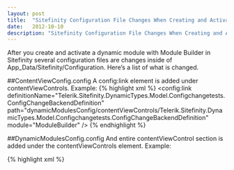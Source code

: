 ```yaml
---
layout: post
title:  "Sitefinity Configuration File Changes When Creating and Activating a Dynamic Module"
date:   2012-10-10
description: "Sitefinity Configuration File Changes When Creating and Activating a Dynamic Module"
---
```

After you create and activate a dynamic module with Module Builder in Sitefinity several configuration files are changes inside of App_Data/Sitefinity/Configuration.  Here’s a list of what is changed.

##ContentViewConfig.config
A config:link element is added under contentViewControls.  Example:
{% highlight xml %}
<config:link definitionName="Telerik.Sitefinity.DynamicTypes.Model.Configchangetests.ConfigChangeBackendDefinition" path="dynamicModulesConfig/contentViewControls/Telerik.Sitefinity.DynamicTypes.Model.Configchangetests.ConfigChangeBackendDefinition" module="ModuleBuilder" />
{% endhighlight %}

##DynamicModulesConfig.config
And entire contentViewControl section is added under the contentViewControls element. Example:

{% highlight xml %}
<contentViewControl contentType="Telerik.Sitefinity.DynamicTypes.Model.Configchangetests.ConfigChange" managerType="Telerik.Sitefinity.DynamicModules.DynamicModuleManager, Telerik.Sitefinity" useWorkflow="True" definitionName="Telerik.Sitefinity.DynamicTypes.Model.Configchangetests.ConfigChangeBackendDefinition">
<views>
<view gridCssClass="sfPagesTreeview" searchFields="Title" doNotBindOnClientWhenPageIsLoaded="False" allowPaging="True" allowUrlQueries="True" disableSorting="False" itemsPerPage="50" canUsersSetItemsPerPage="False" sortExpression="LastModified DESC" detailsPageId="00000000-0000-0000-0000-000000000000" webServiceBaseUrl="~/Sitefinity/Services/DynamicModules/Data.svc/" templateEvaluationMode="None" itemsParentId="00000000-0000-0000-0000-000000000000" renderLinksInMasterView="True" enableSocialSharing="False" displayMode="Read" useWorkflow="True" title="Config changes" viewType="Telerik.Sitefinity.DynamicModules.Web.UI.Backend.DynamicContentMasterGridView" viewName="Config changeBackendList" type:this="Telerik.Sitefinity.Web.UI.ContentUI.Views.Backend.Master.Config.MasterGridViewElement, Telerik.Sitefinity">
<decisionScreens>
<add decisionType="NoItemsExist" displayed="False" messageText="No config changes have been created yet" messageType="Neutral" name="NoItemsExistScreen">
<actions>
<add commandName="create" commandButtonType="Create" isFilter="False" permissionSet="Configchangetests-ConfigChange" actionName="Create" relatedSecuredObjectTypeName="Telerik.Sitefinity.DynamicModules.Builder.Model.DynamicModuleType" relatedSecuredObjectId="95f17af4-12b4-491f-bfbd-f4cf8c02c0b0" cssClass="sfCreateItem" text="Create a config change" wrapperTagKey="Unknown" isSeparator="False" name="Create" />
</actions>
</add>
</decisionScreens>
<dialogs>
<add name="ContentViewInsertDialog" openOnCommand="create" height="100%" width="100%" initialBehaviors="Maximize" behaviors="None" autoSizeBehaviors="Default" isfullscreen="False" visiblestatusbar="False" visibletitlebar="False" params="?ControlDefinitionName=Telerik.Sitefinity.DynamicTypes.Model.Configchangetests.ConfigChangeBackendDefinition&amp;ViewName=Config changeBackendInsertView" ismodal="False" destroyOnClose="False" ReloadOnShow="False" cssclass="sfMaximizedWindow" id="ContentViewInsertDialog on create" />
<add name="ContentViewEditDialog" openOnCommand="edit" height="100%" width="100%" initialBehaviors="Maximize" behaviors="None" autoSizeBehaviors="Default" isfullscreen="False" visiblestatusbar="False" visibletitlebar="False" params="?ControlDefinitionName=Telerik.Sitefinity.DynamicTypes.Model.Configchangetests.ConfigChangeBackendDefinition&amp;ViewName=Config changeBackendEditView&amp;Id={{Id}}" ismodal="False" destroyOnClose="False" ReloadOnShow="False" cssclass="sfMaximizedWindow" id="ContentViewEditDialog on edit" />
<add name="ContentViewEditDialog" openOnCommand="preview" height="100%" width="100%" initialBehaviors="Maximize" behaviors="None" autoSizeBehaviors="Default" isfullscreen="False" visiblestatusbar="False" visibletitlebar="False" params="?ControlDefinitionName=Telerik.Sitefinity.DynamicTypes.Model.Configchangetests.ConfigChangeBackendDefinition&amp;ViewName=Config changeBackendPreviewView" ismodal="False" destroyOnClose="False" ReloadOnShow="False" cssclass="sfMaximizedWindow" id="ContentViewEditDialog on preview" />
<add name="ModulePermissionsDialog" openOnCommand="permissions" height="100%" width="100%" initialBehaviors="Maximize" behaviors="None" autoSizeBehaviors="Default" isfullscreen="False" visiblestatusbar="False" visibletitlebar="False" params="?moduleName=ModuleBuilder&amp;typeName=Telerik.Sitefinity.DynamicModules.Builder.Model.DynamicModuleType&amp;securedObjectId=95f17af4-12b4-491f-bfbd-f4cf8c02c0b0&amp;backLabelText=Back to items&amp;title=Permissions&amp;permissionSetName=Configchangetests-ConfigChange" ismodal="False" destroyOnClose="False" ReloadOnShow="False" cssclass="sfMaximizedWindow" id="ModulePermissionsDialog on permissions" />
</dialogs>
<viewModes>
<add EnableDragAndDrop="False" EnableInitialExpanding="False" Name="Grid" type:this="Telerik.Sitefinity.Web.UI.ContentUI.Views.Backend.Master.Config.GridViewModeElement, Telerik.Sitefinity">
<columns>
<add clientTemplate="&lt;a sys:href=’javascript:void(0);’ sys:class=&quot;{{ ‘sf_binderCommand_edit sfItemTitle sf’ + Lifecycle.WorkflowStatus.replace(‘ ‘,”).toLowerCase()}}&quot;&gt;&lt;strong&gt;{{Title}}&lt;/strong&gt;&lt;span class=’sfStatusLocation’&gt;{{Lifecycle.WorkflowStatus}}&lt;/span&gt;&lt;/a&gt;" headerCssClass="sfTitleCol" headerText="Title" itemCssClass="sfTitleCol" width="0" disableSorting="False" name="Title" type:this="Telerik.Sitefinity.Web.UI.ContentUI.Views.Backend.Master.Config.DataColumnElement, Telerik.Sitefinity" />
<add headerCssClass="sfMoreActions" headerText="Actions" itemCssClass="sfMoreActions" width="0" disableSorting="False" name="Actions" type:this="Telerik.Sitefinity.Web.UI.ContentUI.Views.Backend.Master.Config.ActionMenuColumnElement, Telerik.Sitefinity">
<mainAction commandButtonType="Standard" isFilter="False" wrapperTagKey="Unknown" isSeparator="False" />
<menuItems>
<menuItem commandName="delete" commandButtonType="Standard" isFilter="False" cssClass="sfDeleteItm" text="Delete" wrapperTagKey="Li" widgetType="Telerik.Sitefinity.Web.UI.Backend.Elements.Widgets.CommandWidget" isSeparator="False" name="Delete" type:this="Telerik.Sitefinity.Web.UI.Backend.Elements.Config.CommandWidgetElement, Telerik.Sitefinity" />
</menuItems>
</add>
<add clientTemplate="&lt;span&gt;{{Author}}&lt;/span&gt;" resourceClassId="Labels" headerCssClass="sfAuthor" headerText="Author" itemCssClass="sfAuthor" width="0" disableSorting="False" name="Author" type:this="Telerik.Sitefinity.Web.UI.ContentUI.Views.Backend.Master.Config.DataColumnElement, Telerik.Sitefinity" />
<add clientTemplate="&lt;span&gt;{{ (PublicationDate) ? PublicationDate.sitefinityLocaleFormat(‘dd MMM, yyyy hh:mm:ss’): ‘-‘ }}&lt;/span&gt;" resourceClassId="ModuleBuilderResources" headerCssClass="sfDateAndHour" headerText="PublicationDate" itemCssClass="sfDateAndHour" width="0" disableSorting="False" name="PublicationDate" type:this="Telerik.Sitefinity.Web.UI.ContentUI.Views.Backend.Master.Config.DataColumnElement, Telerik.Sitefinity" />
</columns>
</add>
</viewModes>
<links>
<add navigateUrl="[node:70aef8e7-1bf8-49d0-a7c9-21b90fb9c7a6]/fa2e4a73-929b-4050-a4ac-6030808f41cf" commandName="goBackToContentTypes" name="NavigateToContentTypesLink" />
</links>
<toolbar wrapperTagKey="Unknown">
<sections>
<section titleWrapperTagKey="Unknown" wrapperTagKey="Unknown" visible="True" name="toolbar">
<items>
<item commandName="create" commandButtonType="Create" isFilter="False" permissionSet="Configchangetests-ConfigChange" actionName="Create" relatedSecuredObjectTypeName="Telerik.Sitefinity.DynamicModules.Builder.Model.DynamicModuleType" relatedSecuredObjectId="95f17af4-12b4-491f-bfbd-f4cf8c02c0b0" cssClass="sfMainAction" text="Create a Config change" wrapperTagKey="Unknown" widgetType="Telerik.Sitefinity.Web.UI.Backend.Elements.Widgets.CommandWidget" isSeparator="False" name="CreateItemWidget" type:this="Telerik.Sitefinity.Web.UI.Backend.Elements.Config.CommandWidgetElement, Telerik.Sitefinity" />
<item commandName="groupDelete" commandButtonType="Standard" isFilter="False" permissionSet="Configchangetests-ConfigChange" actionName="Delete" relatedSecuredObjectTypeName="Telerik.Sitefinity.DynamicModules.Builder.Model.DynamicModuleType" relatedSecuredObjectId="95f17af4-12b4-491f-bfbd-f4cf8c02c0b0" text="Delete" wrapperTagKey="Unknown" widgetType="Telerik.Sitefinity.Web.UI.Backend.Elements.Widgets.CommandWidget" isSeparator="False" name="DeleteItemWidget" type:this="Telerik.Sitefinity.Web.UI.Backend.Elements.Config.CommandWidgetElement, Telerik.Sitefinity" />
<item text="More actions" wrapperTagKey="Li" widgetType="Telerik.Sitefinity.Web.UI.Backend.Elements.Widgets.ActionMenuWidget" isSeparator="False" name="MoreActionsItemWidget" type:this="Telerik.Sitefinity.Web.UI.Backend.Elements.Config.ActionMenuWidgetElement, Telerik.Sitefinity">
<mainAction commandButtonType="Standard" isFilter="False" wrapperTagKey="Unknown" isSeparator="False" />
<menuItems>
<item commandName="groupPublish" commandButtonType="Standard" isFilter="False" cssClass="sfPublishItm" text="Publish" wrapperTagKey="Unknown" isSeparator="False" name="PublishItemWidget" type:this="Telerik.Sitefinity.Web.UI.Backend.Elements.Config.CommandWidgetElement, Telerik.Sitefinity" />
<item commandName="groupUnpublish" commandButtonType="Standard" isFilter="False" cssClass="sfUnpublishItm" text="Unpublish" wrapperTagKey="Unknown" isSeparator="False" name="UnpublishItemWidget" type:this="Telerik.Sitefinity.Web.UI.Backend.Elements.Config.CommandWidgetElement, Telerik.Sitefinity" />
</menuItems>
</item>
<item persistentTypeToSearch="Telerik.Sitefinity.GenericContent.Model.Content" mode="NotSet" commandName="search" commandButtonType="Standard" isFilter="False" text="Search" wrapperTagKey="Unknown" widgetType="Telerik.Sitefinity.Web.UI.Backend.Elements.Widgets.SearchWidget" isSeparator="False" name="SearchItemWidget" type:this="Telerik.Sitefinity.Web.UI.Backend.Elements.Config.SearchWidgetElement, Telerik.Sitefinity" />
</items>
</section>
</sections>
</toolbar>
<sidebar title="Manage Config changes" wrapperTagKey="Unknown">
<sections>
<section title="Filter Config change" titleWrapperTagKey="Unknown" wrapperTagKey="Unknown" cssClass="sfFirst sfWidgetsList sfSeparator sfModules" visible="True" name="Filter">
<items>
<item commandName="showAllItems" commandButtonType="SimpleLinkButton" isFilter="False" buttonCssClass="sfSel" text="All Config changes" wrapperTagKey="Unknown" widgetType="Telerik.Sitefinity.Web.UI.Backend.Elements.Widgets.CommandWidget" isSeparator="False" name="AllItems" type:this="Telerik.Sitefinity.Web.UI.Backend.Elements.Config.CommandWidgetElement, Telerik.Sitefinity" />
<item commandName="showMyItems" commandButtonType="SimpleLinkButton" isFilter="False" text="My Config change" wrapperTagKey="Unknown" widgetType="Telerik.Sitefinity.Web.UI.Backend.Elements.Widgets.CommandWidget" isSeparator="False" name="MyItems" type:this="Telerik.Sitefinity.Web.UI.Backend.Elements.Config.CommandWidgetElement, Telerik.Sitefinity" />
</items>
</section>
<section title="Settings" titleWrapperTagKey="Unknown" wrapperTagKey="Unknown" cssClass="sfWidgetsList sfSettings" resourceClassId="ModuleBuilderResources" visible="True" name="Settings">
<items>
<item commandName="goBackToContentTypes" commandButtonType="SimpleLinkButton" isFilter="False" text="Content types" wrapperTagKey="Span" widgetType="Telerik.Sitefinity.Web.UI.Backend.Elements.Widgets.CommandWidget" isSeparator="False" name="NavigateToContentTypes" type:this="Telerik.Sitefinity.Web.UI.Backend.Elements.Config.CommandWidgetElement, Telerik.Sitefinity" />
<item commandName="permissions" commandButtonType="SimpleLinkButton" isFilter="False" text="Permissions" resourceclassid="ModuleBuilderResources" wrapperTagKey="Unknown" widgetType="Telerik.Sitefinity.Web.UI.Backend.Elements.Widgets.CommandWidget" isSeparator="False" name="Permissions" type:this="Telerik.Sitefinity.Web.UI.Backend.Elements.Config.CommandWidgetElement, Telerik.Sitefinity" />
</items>
</section>
</sections>
</sidebar>
<contextBar wrapperTagKey="Unknown" />
<scripts>
<script scriptLocation="Telerik.Sitefinity.Resources.Scripts.jquery.shorten.js, Telerik.Sitefinity.Resources" />
<script loadMethodName="OnModuleMasterViewLoaded" scriptLocation="Telerik.Sitefinity.DynamicModules.Web.UI.Backend.Script.MasterGridViewGeneratorExtensions.js, Telerik.Sitefinity" />
</scripts>
<commentsSettingsDefinition postRights="None" />
</view>
<view showTopToolbar="True" webServiceBaseUrl="~/Sitefinity/Services/DynamicModules/Data.svc/?itemType=Telerik.Sitefinity.DynamicTypes.Model.Configchangetests.ConfigChange" showNavigation="False" createBlankItem="True" unlockDetailItemOnExit="True" isToRenderTranslationView="False" doNotUseContentItemContext="False" multilingualMode="Automatic" showSections="True" masterPageId="00000000-0000-0000-0000-000000000000" dataItemId="00000000-0000-0000-0000-000000000000" enableSocialSharing="False" displayMode="Write" useWorkflow="True" title="Create a Config change" viewType="Telerik.Sitefinity.DynamicModules.Web.UI.Backend.DynamicContentDetailFormView" viewName="Config changeBackendInsertView" type:this="Telerik.Sitefinity.Web.UI.ContentUI.Views.Backend.Master.Config.DetailFormViewElement, Telerik.Sitefinity">
<toolbar wrapperTagKey="Unknown">
<sections>
<section titleWrapperTagKey="Unknown" wrapperTagKey="Div" cssClass="sfWorkflowMenuWrp" visible="True" name="BackendForm">
<items>
<item commandName="save" commandButtonType="Save" isFilter="False" text="Create Config change" wrapperTagKey="Span" widgetType="Telerik.Sitefinity.Web.UI.Backend.Elements.Widgets.CommandWidget" isSeparator="False" name="SaveChangesWidgetElement" type:this="Telerik.Sitefinity.Web.UI.Backend.Elements.Config.CommandWidgetElement, Telerik.Sitefinity" />
<item commandName="cancel" commandButtonType="Cancel" isFilter="False" text="Back to Press Releases" wrapperTagKey="Span" widgetType="Telerik.Sitefinity.Web.UI.Backend.Elements.Widgets.CommandWidget" isSeparator="False" name="CancelWidgetElement" type:this="Telerik.Sitefinity.Web.UI.Backend.Elements.Config.CommandWidgetElement, Telerik.Sitefinity" />
<item commandName="preview" commandButtonType="Standard" isFilter="False" text="Preview" resourceclassid="Labels" wrapperTagKey="Span" widgetType="Telerik.Sitefinity.Web.UI.Backend.Elements.Widgets.CommandWidget" isSeparator="False" name="PreviewWidgetElement" type:this="Telerik.Sitefinity.Web.UI.Backend.Elements.Config.CommandWidgetElement, Telerik.Sitefinity" />
</items>
</section>
</sections>
</toolbar>
<sections>
<sections cssClass="sfFirstForm" wrapperTag="Div" isHiddenInTranslationMode="False" name="MainSection">
<fields>
<field rows="1" id="TitleControl" dataFieldName="Title" displayMode="Write" wrapperTag="Li" title="Title" fieldType="Telerik.Sitefinity.Web.UI.Fields.TextField" cssClass="sfFormSeparator" fieldName="Title" type:this="Telerik.Sitefinity.Web.UI.Fields.Config.TextFieldDefinitionElement, Telerik.Sitefinity">
<expandableDefinition expanded="True" />
<validator expectedFormat="None" maxLength="0" minLength="0" required="True" maxLengthViolationMessage="The input is too long" messageCssClass="sfError" minLengthViolationMessage="The input is too short" requiredViolationMessage="This field is required!" validateIfInvisible="True" />
</field>
</fields>
<expandableDefinition expanded="True" />
</sections>
<sections cssClass="sfExpandableForm" title="More Options" wrapperTag="Div" isHiddenInTranslationMode="False" name="MoreOptions">
<fields>
<field regularExpressionFilter="[^\p{L}\-\!\$\(\)\=\@\d_\’\.]+|\.+$" replaceWith="-" mirroredControlId="TitleControl" enableChangeButton="True" toLower="True" trim="True" rows="1" id="UrlNameFieldControl" dataFieldName="UrlName.PersistedValue" displayMode="Write" wrapperTag="Li" title="UrlNameTitle" example="UrlNameExample" fieldType="Telerik.Sitefinity.Web.UI.Fields.MirrorTextField" resourceClassId="ModuleBuilderResources" cssClass="sfFormSeparator" fieldName="UrlName" type:this="Telerik.Sitefinity.Web.UI.Fields.Config.MirrorTextFieldElement, Telerik.Sitefinity">
<expandableDefinition expanded="True" />
<validator expectedFormat="None" maxLength="-1" minLength="-1" regularExpression="^[\p{L}\-\!\$\(\)\=\@\d_\’~\.]*[\p{L}\-\!\$\(\)\=\@\d_\’~]+$" required="True" messageCssClass="sfError" regularExpressionViolationMessage="The URL contains invalid symbols." requiredViolationMessage="Url name cannot be empty." validateIfInvisible="True" />
</field>
</fields>
<expandableDefinition expanded="False" />
</sections>
<sections cssClass="sfItemReadOnlyInfo" wrapperTag="Div" isHiddenInTranslationMode="False" name="SidebarSection">
<fields>
<field displayMode="Write" wrapperTag="Li" fieldType="Telerik.Sitefinity.Web.UI.Fields.ContentWorkflowStatusInfoField" fieldName="ItemWorkflowStatusInfoField" type:this="Telerik.Sitefinity.Web.UI.Fields.Config.ContentWorkflowStatusInfoFieldElement, Telerik.Sitefinity">
<validator expectedFormat="None" maxLength="-1" minLength="-1" required="False" validateIfInvisible="True" />
<expandableDefinition expanded="True" />
</field>
</fields>
<expandableDefinition expanded="True" />
</sections>
</sections>
<commentsSettingsDefinition postRights="None" />
</view>
<view showTopToolbar="False" webServiceBaseUrl="~/Sitefinity/Services/DynamicModules/Data.svc/?itemType=Telerik.Sitefinity.DynamicTypes.Model.Configchangetests.ConfigChange" showNavigation="True" createBlankItem="True" unlockDetailItemOnExit="True" doNotUseContentItemContext="False" multilingualMode="Automatic" showSections="True" masterPageId="00000000-0000-0000-0000-000000000000" dataItemId="00000000-0000-0000-0000-000000000000" enableSocialSharing="False" displayMode="Read" useWorkflow="False" title="Preview a Config change" viewType="Telerik.Sitefinity.DynamicModules.Web.UI.Backend.DynamicContentDetailFormView" viewName="Config changeBackendPreviewView" type:this="Telerik.Sitefinity.Web.UI.ContentUI.Views.Backend.Master.Config.DetailFormViewElement, Telerik.Sitefinity">
<toolbar wrapperTagKey="Unknown" />
<sections>
<sections cssClass="sfFirstForm" wrapperTag="Div" isHiddenInTranslationMode="False" name="MainSection">
<fields>
<field rows="1" id="TitleControl" dataFieldName="Title" displayMode="Read" wrapperTag="Li" title="Title" fieldType="Telerik.Sitefinity.Web.UI.Fields.TextField" cssClass="sfFormSeparator" fieldName="Title" type:this="Telerik.Sitefinity.Web.UI.Fields.Config.TextFieldDefinitionElement, Telerik.Sitefinity">
<expandableDefinition expanded="True" />
<validator expectedFormat="None" maxLength="0" minLength="0" required="True" maxLengthViolationMessage="The input is too long" messageCssClass="sfError" minLengthViolationMessage="The input is too short" requiredViolationMessage="This field is required!" validateIfInvisible="True" />
</field>
</fields>
<expandableDefinition expanded="True" />
</sections>
<sections cssClass="sfExpandableForm" title="More Options" wrapperTag="Div" isHiddenInTranslationMode="False" name="MoreOptions">
<fields>
<field regularExpressionFilter="[^\p{L}\-\!\$\(\)\=\@\d_\’\.]+|\.+$" replaceWith="-" mirroredControlId="TitleControl" enableChangeButton="True" toLower="True" trim="True" rows="1" id="UrlNameFieldControl" dataFieldName="UrlName.PersistedValue" displayMode="Read" wrapperTag="Li" title="UrlNameTitle" example="UrlNameExample" fieldType="Telerik.Sitefinity.Web.UI.Fields.MirrorTextField" resourceClassId="ModuleBuilderResources" cssClass="sfFormSeparator" fieldName="UrlName" type:this="Telerik.Sitefinity.Web.UI.Fields.Config.MirrorTextFieldElement, Telerik.Sitefinity">
<expandableDefinition expanded="True" />
<validator expectedFormat="None" maxLength="-1" minLength="-1" regularExpression="^[\p{L}\-\!\$\(\)\=\@\d_\’~\.]*[\p{L}\-\!\$\(\)\=\@\d_\’~]+$" required="True" messageCssClass="sfError" regularExpressionViolationMessage="The URL contains invalid symbols." requiredViolationMessage="Url name cannot be empty." validateIfInvisible="True" />
</field>
</fields>
<expandableDefinition expanded="False" />
</sections>
</sections>
<commentsSettingsDefinition postRights="None" />
</view>
<view showTopToolbar="True" webServiceBaseUrl="~/Sitefinity/Services/DynamicModules/Data.svc/?itemType=Telerik.Sitefinity.DynamicTypes.Model.Configchangetests.ConfigChange" showNavigation="False" createBlankItem="True" unlockDetailItemOnExit="True" isToRenderTranslationView="False" doNotUseContentItemContext="False" multilingualMode="Automatic" showSections="True" masterPageId="00000000-0000-0000-0000-000000000000" dataItemId="00000000-0000-0000-0000-000000000000" enableSocialSharing="False" displayMode="Write" useWorkflow="True" title="Edit a Config change" viewType="Telerik.Sitefinity.DynamicModules.Web.UI.Backend.DynamicContentDetailFormView" viewName="Config changeBackendEditView" type:this="Telerik.Sitefinity.Web.UI.ContentUI.Views.Backend.Master.Config.DetailFormViewElement, Telerik.Sitefinity">
<toolbar wrapperTagKey="Unknown">
<sections>
<section titleWrapperTagKey="Unknown" wrapperTagKey="Div" cssClass="sfWorkflowMenuWrp" visible="True" name="BackendForm">
<items>
<item commandName="save" commandButtonType="Save" isFilter="False" text="Create Config change" wrapperTagKey="Span" widgetType="Telerik.Sitefinity.Web.UI.Backend.Elements.Widgets.CommandWidget" isSeparator="False" name="SaveChangesWidgetElement" type:this="Telerik.Sitefinity.Web.UI.Backend.Elements.Config.CommandWidgetElement, Telerik.Sitefinity" />
<item commandName="cancel" commandButtonType="Cancel" isFilter="False" text="Back to Press Releases" wrapperTagKey="Span" widgetType="Telerik.Sitefinity.Web.UI.Backend.Elements.Widgets.CommandWidget" isSeparator="False" name="CancelWidgetElement" type:this="Telerik.Sitefinity.Web.UI.Backend.Elements.Config.CommandWidgetElement, Telerik.Sitefinity" />
<item commandName="preview" commandButtonType="Standard" isFilter="False" text="Preview" resourceclassid="Labels" wrapperTagKey="Span" widgetType="Telerik.Sitefinity.Web.UI.Backend.Elements.Widgets.CommandWidget" isSeparator="False" name="PreviewWidgetElement" type:this="Telerik.Sitefinity.Web.UI.Backend.Elements.Config.CommandWidgetElement, Telerik.Sitefinity" />
</items>
</section>
</sections>
</toolbar>
<sections>
<sections cssClass="sfFirstForm" wrapperTag="Div" isHiddenInTranslationMode="False" name="MainSection">
<fields>
<field rows="1" id="TitleControl" dataFieldName="Title" displayMode="Write" wrapperTag="Li" title="Title" fieldType="Telerik.Sitefinity.Web.UI.Fields.TextField" cssClass="sfFormSeparator" fieldName="Title" type:this="Telerik.Sitefinity.Web.UI.Fields.Config.TextFieldDefinitionElement, Telerik.Sitefinity">
<expandableDefinition expanded="True" />
<validator expectedFormat="None" maxLength="0" minLength="0" required="True" maxLengthViolationMessage="The input is too long" messageCssClass="sfError" minLengthViolationMessage="The input is too short" requiredViolationMessage="This field is required!" validateIfInvisible="True" />
</field>
</fields>
<expandableDefinition expanded="True" />
</sections>
<sections cssClass="sfExpandableForm" title="More Options" wrapperTag="Div" isHiddenInTranslationMode="False" name="MoreOptions">
<fields>
<field regularExpressionFilter="[^\p{L}\-\!\$\(\)\=\@\d_\’\.]+|\.+$" replaceWith="-" mirroredControlId="TitleControl" enableChangeButton="True" toLower="True" trim="True" rows="1" id="UrlNameFieldControl" dataFieldName="UrlName.PersistedValue" displayMode="Write" wrapperTag="Li" title="UrlNameTitle" example="UrlNameExample" fieldType="Telerik.Sitefinity.Web.UI.Fields.MirrorTextField" resourceClassId="ModuleBuilderResources" cssClass="sfFormSeparator" fieldName="UrlName" type:this="Telerik.Sitefinity.Web.UI.Fields.Config.MirrorTextFieldElement, Telerik.Sitefinity">
<expandableDefinition expanded="True" />
<validator expectedFormat="None" maxLength="-1" minLength="-1" regularExpression="^[\p{L}\-\!\$\(\)\=\@\d_\’~\.]*[\p{L}\-\!\$\(\)\=\@\d_\’~]+$" required="True" messageCssClass="sfError" regularExpressionViolationMessage="The URL contains invalid symbols." requiredViolationMessage="Url name cannot be empty." validateIfInvisible="True" />
</field>
</fields>
<expandableDefinition expanded="False" />
</sections>
<sections cssClass="sfItemReadOnlyInfo" wrapperTag="Div" isHiddenInTranslationMode="False" name="SidebarSection">
<fields>
<field displayMode="Write" wrapperTag="Li" fieldType="Telerik.Sitefinity.Web.UI.Fields.ContentWorkflowStatusInfoField" fieldName="ItemWorkflowStatusInfoField" type:this="Telerik.Sitefinity.Web.UI.Fields.Config.ContentWorkflowStatusInfoFieldElement, Telerik.Sitefinity">
<validator expectedFormat="None" maxLength="-1" minLength="-1" required="False" validateIfInvisible="True" />
<expandableDefinition expanded="True" />
</field>
</fields>
<expandableDefinition expanded="True" />
</sections>
</sections>
<commentsSettingsDefinition postRights="None" />
</view>
</views>
</contentViewControl>
{% endhighlight %}

##SecurityConfig.config
A permission element is added underneath the permissions node. Example:
{% highlight xml %}
<permission title="Config changes permissions" description="Represents the most common application security permissions." loginUrl="~/Sitefinity/Login" ajaxLoginUrl="~/Sitefinity/Login/Ajax" name="Configchangetests-ConfigChange">
<actions>
<add title="View Config changes" description="Allows or denies viewing Config changes." type="View" name="View" />
<add title="Create Config changes" description="Allows or denies the creation of new Config changes." type="Create" name="Create" />
<add title="Modify Config changes" description="Allows or denies changes to existing Config changes." type="Modify" name="Modify" />
<add title="Delete Config changes" description="Allows or denies deleting Config changes." type="Delete" name="Delete" />
<add title="Change a Config changes permissions" description="Allows or denies changing the permissions of Config changes." type="ChangePermissions" name="ChangePermissions" />
</actions>
</permission>
{% endhighlight %}

##ToolboxesConfig.config
A tool is added in the tools section. Example:
{% highlight xml %}
<add enabled="True" type="Telerik.Sitefinity.DynamicModules.Web.UI.Frontend.DynamicContentView, Telerik.Sitefinity" title="Config changes" cssClass="sfNewsViewIcn" moduleName="Config change tests" DynamicContentTypeName="Telerik.Sitefinity.DynamicTypes.Model.Configchangetests.ConfigChange" DefaultMasterTemplateKey="844f4eff-9a33-4799-84e5-2973d7a3db9b" DefaultDetailTemplateKey="7fd83546-0785-4050-998f-06428e7c6fa1" visibilityMode="None" name="Telerik.Sitefinity.DynamicTypes.Model.Configchangetests.ConfigChange" />
{% endhighlight %}

##WorkflowConfig.config
A workflow type is added in the workflowTypes section. Example:
{% highlight xml %}
<add title="Config change" moduleName="Config change tests" contentType="Telerik.Sitefinity.DynamicTypes.Model.Configchangetests.ConfigChange" />
{% endhighlight %}

##Deactivation
No configuration changes are made in the Sitefinity configuration files when you just deactivate a dynamic module with Module Builder.

Interestingly, when you delete a dynamic module, all of the changes mentioned above are completely reverted EXCEPT the ContentViewConfig.config file. It keeps the config:link element that was added when you added and activated the dynamic module originally. This is curious as it points to a configuration element in DynamicModulesConfig.config that is removed when you delete the dynamic module.
